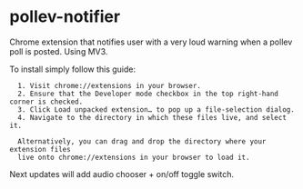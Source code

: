 # pollev-notifier
 
Chrome extension that notifies user with a very loud warning when a pollev poll is posted. Using MV3.

To install simply follow this guide:

```
  1. Visit chrome://extensions in your browser.
  2. Ensure that the Developer mode checkbox in the top right-hand corner is checked.
  3. Click Load unpacked extension… to pop up a file-selection dialog.
  4. Navigate to the directory in which these files live, and select it.

  Alternatively, you can drag and drop the directory where your extension files
  live onto chrome://extensions in your browser to load it.
```

Next updates will add audio chooser + on/off toggle switch.